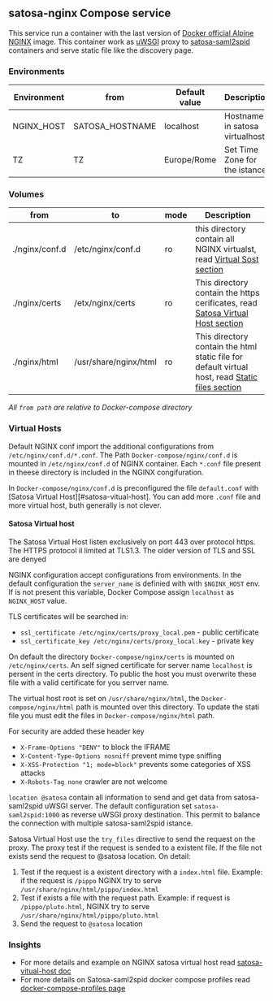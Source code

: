 ## satosa-nginx Compose service

This service run a container with the last version of [Docker official Alpine NGINX](https://hub.docker.com/_/nginx/) image. 
This container work as [uWSGI](https://en.wikipedia.org/wiki/UWSGI) proxy to [satosa-saml2spid](./satosa-saml2spid_compose_service.md) containers and serve static file like the discovery page.

### Environments
| Environment | from            | Default value | Description
| ----------- | --------------- | ------------- | -----------
| NGINX_HOST  | SATOSA_HOSTNAME | localhost     | Hostname in satosa virtualhost
| TZ          | TZ              | Europe/Rome   | Set Time Zone for the istance

### Volumes
| from           | to                    | mode | Description
| -------------- | --------------------- | ---- | ------------
| ./nginx/conf.d | /etc/nginx/conf.d     | ro   | this directory contain all NGINX virtualst, read [Virtual Sost section](#vitual-host) 
| ./nginx/certs  | /etx/nginx/certs      | ro   | This directory contain the https cerificates, read [Satosa Virtual Host section](#satosa-vitual-host)
| ./nginx/html   | /usr/share/nginx/html | ro   | This directory contain the html static file for default virtual host, read [Static files section](#static-files)

*All `from path` are relative to Docker-compose directory*

### Virtual Hosts
Default NGINX conf import the additional configurations from `/etc/nginx/conf.d/*.conf`. The Path `Docker-compose/nginx/conf.d` is mounted in `/etc/nginx/conf.d` of NGINX container. Each `*.conf` file present in theese directory is included in the NGINX congifuration.

In `Docker-compose/nginx/conf.d` is preconfigured the file `default.conf` with [Satosa Virtual Host][#satosa-vitual-host]. You can add more `.conf` file and more virtual host, buth generally is not clever.

#### Satosa Virtual host
The Satosa Virtual Host listen exclusively on port 443 over protocol https.
The HTTPS protocol il limited at TLS1.3.
The older version of TLS and SSL are denyed

NGINX configuration accept configurations from environments. In the default configuration the `server_name` is definied with with `$NGINX_HOST` env. If is not present this variable, Docker Compose assign `localhost` as `NGINX_HOST` value.

TLS certificates will be searched in:
* `ssl_certificate /etc/nginx/certs/proxy_local.pem` - public certificate
* `ssl_certificate_key /etc/nginx/certs/proxy_local.key` - private key

On default the directory `Docker-compose/nginx/certs` is mounted on `/etc/nginx/certs`.
An self signed certificate for server name `localhost` is persent in the certs directory. To public the host you must overwrite these file with a valid certificate for you serrver name.

The virtual host root is set on `/usr/share/nginx/html`, the `Docker-compose/nginx/html` path is mounted over this directory.
To update the stati file you must edit the files in `Docker-compose/nginx/html` path.

For security are added these header key
* `X-Frame-Options "DENY"` to block the IFRAME
* `X-Content-Type-Options nosniff` prevent mime type sniffing
* `X-XSS-Protection "1; mode=block"` prevents some categories of XSS attacks
* `X-Robots-Tag none` crawler are not welcome

`location @satosa` contain all information to send and get data from satosa-saml2spid uWSGI server.
The default configuration set `satosa-saml2spid:1000` as reverse uWSGI proxy destination.
This permit to balance the connection with multiple satosa-saml2spid istance.

Satosa Virtual Host use the `try_files` directive to send the request on the proxy.
The proxy test if the request is sended to a existent file. If the file not exists send the request to @satosa location. On detail:
1. Test if the request is a existent directory with a `index.html` file. Example: if the request is `/pippo` NGINX try to serve `/usr/share/nginx/html/pippo/index.html`
2. Test if  exists a file with the request path. Example: if request is `/pippo/pluto.html`, NGINX try to serve `/usr/share/nginx/html/pippo/pluto.html`
3. Send the request to `@satosa` location

### Insights
* For more details and example on NGINX satosa virtual host read [satosa-vitual-host doc](./satosa-virtual-host.md)
* For more details on Satosa-saml2spid docker compose profiles read [docker-compose-profiles page](./docker-compose-profiles.md)

